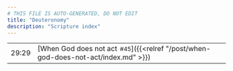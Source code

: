 ```yaml
---
# THIS FILE IS AUTO-GENERATED, DO NOT EDIT
title: "Deuteronomy"
description: "Scripture index"
---
```


|  |  |
| --- | --- |
| 29:29 | [When God does not act<span style="font-size:smaller; padding-left:0.5em;">#45</span>]({{<relref "/post/when-god-does-not-act/index.md" >}}) |
